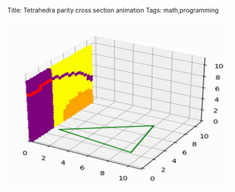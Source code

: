 Title: Tetrahedra parity cross section animation
Tags: math,programming

![tetrahedra](/images/movie_loopy.gif "tetrahedra")
